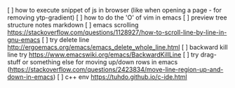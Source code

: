 [ ] how to execute snippet of js in browser (like when opening a page - for removing ytp-gradient)
[ ] how to do the 'O' of vim in emacs
[ ] preview tree structure notes markdown
[ ] emacs scrolling https://stackoverflow.com/questions/1128927/how-to-scroll-line-by-line-in-gnu-emacs
[ ] try delete line http://ergoemacs.org/emacs/emacs_delete_whole_line.html
[ ] backward kill line try https://www.emacswiki.org/emacs/BackwardKillLine
[ ] try drag-stuff or something else for moving up/down rows in emacs (https://stackoverflow.com/questions/2423834/move-line-region-up-and-down-in-emacs)
[ ] c++ env https://tuhdo.github.io/c-ide.html
